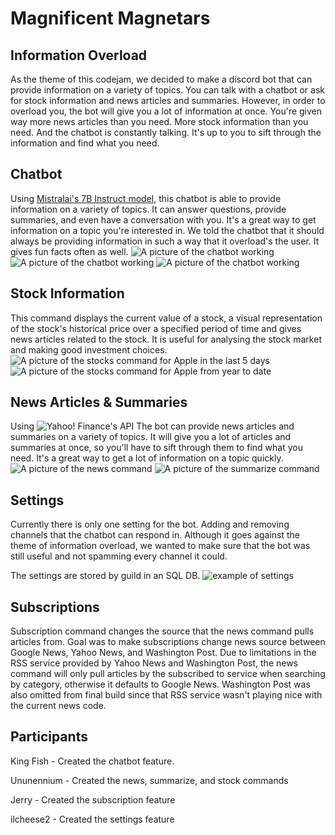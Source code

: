 # Magnificent Magnetars

## Information Overload
As the theme of this codejam, we decided to make a discord bot that can provide information on a variety of topics. You can talk with a chatbot or ask for stock information and news articles and summaries. However, in order to overload you, the bot will give you a lot of information at once. You're given way more news articles than you need. More stock information than you need. And the chatbot is constantly talking. It's up to you to sift through the information and find what you need.

## Chatbot
Using [Mistralai's 7B Instruct model](https://huggingface.co/mistralai/Mistral-7B-Instruct-v0.3), this chatbot is able to provide information on a variety of topics. It can answer questions, provide summaries, and even have a conversation with you. It's a great way to get information on a topic you're interested in.
We told the chatbot that it should always be providing information in such a way that it overload's the user. It gives fun facts often as well.
![A picture of the chatbot working](assets/chatbot.png)
![A picture of the chatbot working](assets/chatbot2.png)
![A picture of the chatbot working](assets/chatbot3.png)

## Stock Information
This command displays the current value of a stock, a visual representation of the stock's historical price over a specified period of time and gives news articles related to the stock. It is useful for analysing the stock market and making good investment choices.
![A picture of the stocks command for Apple in the last 5 days](assets/stocks_aapl_5d.png)
![A picture of the stocks command for Apple from year to date](assets/stocks_aapl_ytd.png)

## News Articles & Summaries
Using ![Yahoo! Finance's API](https://pypi.org/project/yfinance/) The bot can provide news articles and summaries on a variety of topics. It will give you a lot of articles and summaries at once, so you'll have to sift through them to find what you need. It's a great way to get a lot of information on a topic quickly.
![A picture of the news command](assets/news.png)
![A picture of the summarize command](assets/summarize.png)

## Settings
Currently there is only one setting for the bot. Adding and removing channels that the chatbot can respond in. Although it goes against the theme of information overload, we wanted to make sure that the bot was still useful and not spamming every channel it could.

The settings are stored by guild in an SQL DB.
![example of settings](assets/settings.png)

## Subscriptions

Subscription command changes the source that the news command pulls articles from. Goal was to make subscriptions change news source between Google News, Yahoo News, and Washington Post.
Due to limitations in the RSS service provided by Yahoo News and Washington Post, the news command will only pull articles by the subscribed to service when searching by category, otherwise
it defaults to Google News. Washington Post was also omitted from final build since that RSS service wasn't playing nice with the current news code.

## Participants
King Fish - Created the chatbot feature.

Ununennium - Created the news, summarize, and stock commands

Jerry - Created the subscription feature

ilcheese2 - Created the settings feature
